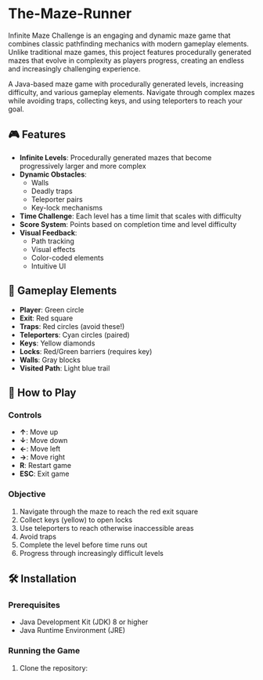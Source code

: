# The-Maze-Runner
Infinite Maze Challenge is an engaging and dynamic maze game that combines classic pathfinding mechanics with modern gameplay elements. Unlike traditional maze games, this project features procedurally generated mazes that evolve in complexity as players progress, creating an endless and increasingly challenging experience.


A Java-based maze game with procedurally generated levels, increasing difficulty, and various gameplay elements. Navigate through complex mazes while avoiding traps, collecting keys, and using teleporters to reach your goal.

## 🎮 Features

- **Infinite Levels**: Procedurally generated mazes that become progressively larger and more complex
- **Dynamic Obstacles**: 
  - Walls
  - Deadly traps
  - Teleporter pairs
  - Key-lock mechanisms
- **Time Challenge**: Each level has a time limit that scales with difficulty
- **Score System**: Points based on completion time and level difficulty
- **Visual Feedback**:
  - Path tracking
  - Visual effects
  - Color-coded elements
  - Intuitive UI

## 🎯 Gameplay Elements

- **Player**: Green circle
- **Exit**: Red square
- **Traps**: Red circles (avoid these!)
- **Teleporters**: Cyan circles (paired)
- **Keys**: Yellow diamonds
- **Locks**: Red/Green barriers (requires key)
- **Walls**: Gray blocks
- **Visited Path**: Light blue trail

## 🎲 How to Play

### Controls
- **↑**: Move up
- **↓**: Move down
- **←**: Move left
- **→**: Move right
- **R**: Restart game
- **ESC**: Exit game

### Objective
1. Navigate through the maze to reach the red exit square
2. Collect keys (yellow) to open locks
3. Use teleporters to reach otherwise inaccessible areas
4. Avoid traps
5. Complete the level before time runs out
6. Progress through increasingly difficult levels

## 🛠️ Installation

### Prerequisites
- Java Development Kit (JDK) 8 or higher
- Java Runtime Environment (JRE)

### Running the Game

1. Clone the repository:
